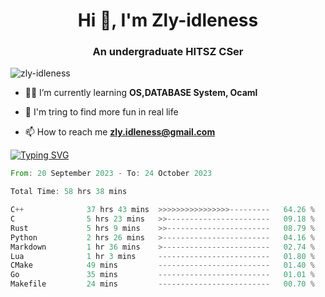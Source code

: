 <h1 align="center">Hi 👋, I'm Zly-idleness</h1>

<h3 align="center">An undergraduate HITSZ CSer</h3>

<p align="left"> <img src="https://komarev.com/ghpvc/?username=zly-idleness&label=Profile%20views&color=0e75b6&style=flat" alt="zly-idleness" /> </p>


- 👨‍💻 I’m currently learning **OS,DATABASE System, Ocaml**

- 🌱 I'm tring to find more fun in real life

- 📫 How to reach me **zly.idleness@gmail.com**



[![Typing SVG](https://readme-typing-svg.herokuapp.com?font=Fira+Code&pause=1000&width=435&lines=I+Maybe+Slow)](https://git.io/typing-svg)


<!--START_SECTION:waka-->

```rust
From: 20 September 2023 - To: 24 October 2023

Total Time: 58 hrs 38 mins

C++              37 hrs 43 mins  >>>>>>>>>>>>>>>>---------   64.26 %
C                5 hrs 23 mins   >>-----------------------   09.18 %
Rust             5 hrs 9 mins    >>-----------------------   08.79 %
Python           2 hrs 26 mins   >------------------------   04.16 %
Markdown         1 hr 36 mins    >------------------------   02.74 %
Lua              1 hr 3 mins     -------------------------   01.80 %
CMake            49 mins         -------------------------   01.40 %
Go               35 mins         -------------------------   01.01 %
Makefile         24 mins         -------------------------   00.70 %
```

<!--END_SECTION:waka-->



